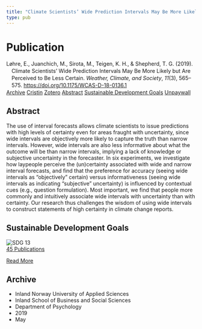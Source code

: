 ```yaml
---
title: "Climate Scientists’ Wide Prediction Intervals May Be More Likely but Are Perceived to Be Less Certain"
type: pub
---
```

<h1>Publication</h1>
<article id="csl-bib-container-SFLBME66" class="csl-bib-container">
  <div class="csl-bib-body" style="line-height: 1.35; padding-left: 1em; text-indent:-1em;">
  <div class="csl-entry">L&#xF8;hre, E., Juanchich, M., Sirota, M., Teigen, K. H., &amp; Shepherd, T. G. (2019). Climate Scientists&#x2019; Wide Prediction Intervals May Be More Likely but Are Perceived to Be Less Certain. <i>Weather, Climate, and Society</i>, <i>11</i>(3), 565&#x2013;575. <a href="https://doi.org/10.1175/WCAS-D-18-0136.1">https://doi.org/10.1175/WCAS-D-18-0136.1</a></div>
</div>
  <div class="csl-bib-buttons">
    <a href="#taxonomy-article-SFLBME66" class="csl-bib-button">Archive</a>
    <a href="https://app.cristin.no/results/show.jsf?id=1698960" alt="Cristin URL" class="csl-bib-button">Cristin</a>
    <a href="http://zotero.org/groups/5022929/items/SFLBME66" alt="Zotero URL" class="csl-bib-button">Zotero</a>
    <a href="#abstract-article-SFLBME66" class="csl-bib-button">Abstract</a>
    <a href="#sdg-article-SFLBME66" class="csl-bib-button">Sustainable Development Goals</a>
    <a href="https://journals.ametsoc.org/downloadpdf/journals/wcas/11/3/wcas-d-18-0136_1.pdf" class="csl-bib-button">Unpaywall</a>
  </div>
  <div id="csl-bib-meta-container-SFLBME66"></div>
</article>
<div id="csl-bib-meta-SFLBME66" class="csl-bib-meta">
  <article id="abstract-article-SFLBME66" class="abstract-article">
    <h1>Abstract</h1>
    The use of interval forecasts allows climate scientists to issue predictions with high levels of certainty even for areas fraught with uncertainty, since wide intervals are objectively more likely to capture the truth than narrow intervals. However, wide intervals are also less informative about what the outcome will be than narrow intervals, implying a lack of knowledge or subjective uncertainty in the forecaster. In six experiments, we investigate how laypeople perceive the (un)certainty associated with wide and narrow interval forecasts, and find that the preference for accuracy (seeing wide intervals as “objectively” certain) versus informativeness (seeing wide intervals as indicating “subjective” uncertainty) is influenced by contextual cues (e.g., question formulation). Most important, we find that people more commonly and intuitively associate wide intervals with uncertainty than with certainty. Our research thus challenges the wisdom of using wide intervals to construct statements of high certainty in climate change reports.
  </article>
  <article id="sdg-article-SFLBME66" class="sdg-article">
    <h1>Sustainable Development Goals</h1>
    <div class="sdg-container"><div id="sdg13" class="sdg">
<img src="{{< params subfolder >}}images/sdg/sdg13_en.png" class="image" alt="SDG 13">
<div class="sdg-overlay">
<a href="{{< params subfolder >}}en/archive/?sdg=13#archive" class="sdg-publication-count"><span>45</span> Publications</a>
<p><a href="https://sdgs.un.org/goals/goal13" class="sdg-read-more">Read More</a></p>
</div>
</div></div>
  </article>
  <article id="taxonomy-article-SFLBME66" class="taxonomy-article">
    <h1>Archive</h1>
    <ul>
      <li>Inland Norway University of Applied Sciences</li>
      <li>Inland School of Business and Social Sciences</li>
      <li>Department of Psychology</li>
      <li>2019</li>
      <li>May</li>
    </ul>
  </article>
</div>
